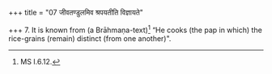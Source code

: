 +++
title = "07 जीवतण्डुलमिव श्रपयतीति विज्ञायते"

+++
7. It is known from (a Brāhmaṇa-text)[^1] “He cooks (the pap in which) the rice-grains (remain) distinct (from one another)".  

[^1]: MS I.6.12.
